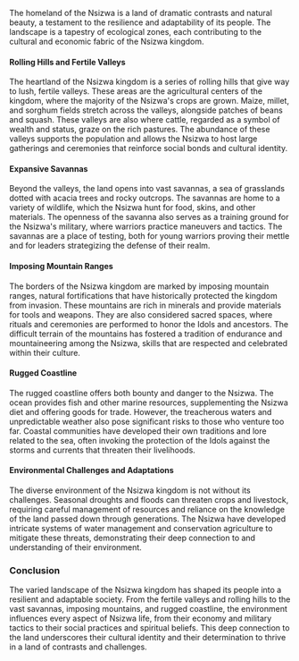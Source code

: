 The homeland of the Nsizwa is a land of dramatic contrasts and natural beauty, a testament to the resilience and adaptability of its people. The landscape is a tapestry of ecological zones, each contributing to the cultural and economic fabric of the Nsizwa kingdom.

#### Rolling Hills and Fertile Valleys

The heartland of the Nsizwa kingdom is a series of rolling hills that give way to lush, fertile valleys. These areas are the agricultural centers of the kingdom, where the majority of the Nsizwa's crops are grown. Maize, millet, and sorghum fields stretch across the valleys, alongside patches of beans and squash. These valleys are also where cattle, regarded as a symbol of wealth and status, graze on the rich pastures. The abundance of these valleys supports the population and allows the Nsizwa to host large gatherings and ceremonies that reinforce social bonds and cultural identity.

#### Expansive Savannas

Beyond the valleys, the land opens into vast savannas, a sea of grasslands dotted with acacia trees and rocky outcrops. The savannas are home to a variety of wildlife, which the Nsizwa hunt for food, skins, and other materials. The openness of the savanna also serves as a training ground for the Nsizwa's military, where warriors practice maneuvers and tactics. The savannas are a place of testing, both for young warriors proving their mettle and for leaders strategizing the defense of their realm.

#### Imposing Mountain Ranges

The borders of the Nsizwa kingdom are marked by imposing mountain ranges, natural fortifications that have historically protected the kingdom from invasion. These mountains are rich in minerals and provide materials for tools and weapons. They are also considered sacred spaces, where rituals and ceremonies are performed to honor the Idols and ancestors. The difficult terrain of the mountains has fostered a tradition of endurance and mountaineering among the Nsizwa, skills that are respected and celebrated within their culture.

#### Rugged Coastline

The rugged coastline offers both bounty and danger to the Nsizwa. The ocean provides fish and other marine resources, supplementing the Nsizwa diet and offering goods for trade. However, the treacherous waters and unpredictable weather also pose significant risks to those who venture too far. Coastal communities have developed their own traditions and lore related to the sea, often invoking the protection of the Idols against the storms and currents that threaten their livelihoods.

#### Environmental Challenges and Adaptations

The diverse environment of the Nsizwa kingdom is not without its challenges. Seasonal droughts and floods can threaten crops and livestock, requiring careful management of resources and reliance on the knowledge of the land passed down through generations. The Nsizwa have developed intricate systems of water management and conservation agriculture to mitigate these threats, demonstrating their deep connection to and understanding of their environment.

### Conclusion

The varied landscape of the Nsizwa kingdom has shaped its people into a resilient and adaptable society. From the fertile valleys and rolling hills to the vast savannas, imposing mountains, and rugged coastline, the environment influences every aspect of Nsizwa life, from their economy and military tactics to their social practices and spiritual beliefs. This deep connection to the land underscores their cultural identity and their determination to thrive in a land of contrasts and challenges.